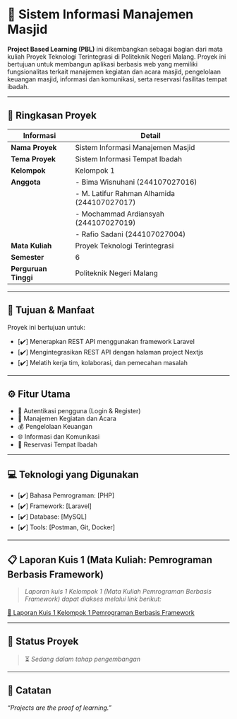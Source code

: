 # 🕌 Sistem Informasi Manajemen Masjid

**Project Based Learning (PBL)** ini dikembangkan sebagai bagian dari mata kuliah Proyek Teknologi Terintegrasi di Politeknik Negeri Malang. Proyek ini bertujuan untuk membangun aplikasi berbasis web yang memiliki fungsionalitas terkait manajemen kegiatan dan acara masjid, pengelolaan keuangan masjid, informasi dan komunikasi, serta reservasi fasilitas tempat ibadah.

---

## 🧠 Ringkasan Proyek

| Informasi           | Detail                                       |
|---------------------|----------------------------------------------|
| **Nama Proyek**     | Sistem Informasi Manajemen Masjid            |
| **Tema Proyek**     | Sistem Informasi Tempat Ibadah               |
| **Kelompok**        | Kelompok 1                                   |
| **Anggota**         | - Bima Wisnuhani (244107027016)              |
|                     | - M. Latifur Rahman Alhamida (244107027017)  | 
|                     | - Mochammad Ardiansyah (244107027019)        |
|                     | - Rafio Sadani (244107027004)                |
| **Mata Kuliah**     | Proyek Teknologi Terintegrasi                |
| **Semester**        | 6                                            |
| **Perguruan Tinggi**| Politeknik Negeri Malang                     |

---

## 🎯 Tujuan & Manfaat

Proyek ini bertujuan untuk:

- [✔️] Menerapkan REST API menggunakan framework Laravel
- [✔️] Mengintegrasikan REST API dengan halaman project Nextjs
- [✔️] Melatih kerja tim, kolaborasi, dan pemecahan masalah

---

## ⚙️ Fitur Utama

- 🔐 Autentikasi pengguna (Login & Register)
- 📰 Manajemen Kegiatan dan Acara
- 💰 Pengelolaan Keuangan
- 🌐 Informasi dan Komunikasi
- 📖 Reservasi Tempat Ibadah

---

## 💻 Teknologi yang Digunakan

- [✔️] Bahasa Pemrograman: [PHP]
- [✔️] Framework: [Laravel]
- [✔️] Database: [MySQL]
- [✔️] Tools: [Postman, Git, Docker]

---

## 📋 Laporan Kuis 1 (Mata Kuliah: Pemrograman Berbasis Framework)

> _Laporan kuis 1 Kelompok 1 (Mata Kuliah Pemrograman Berbasis Framework) dapat diakses melalui link berikut:_

[🔗 Laporan Kuis 1 Kelompok 1 Pemrograman Berbasis Framework](https://drive.google.com/file/d/1iw5VMwDAglxt8GIBcsemyJ90NRLsO0_p/view?usp=sharing)

---

## 🚧 Status Proyek

> ⏳ *Sedang dalam tahap pengembangan*

---

## 📌 Catatan

_“Projects are the proof of learning.”_
